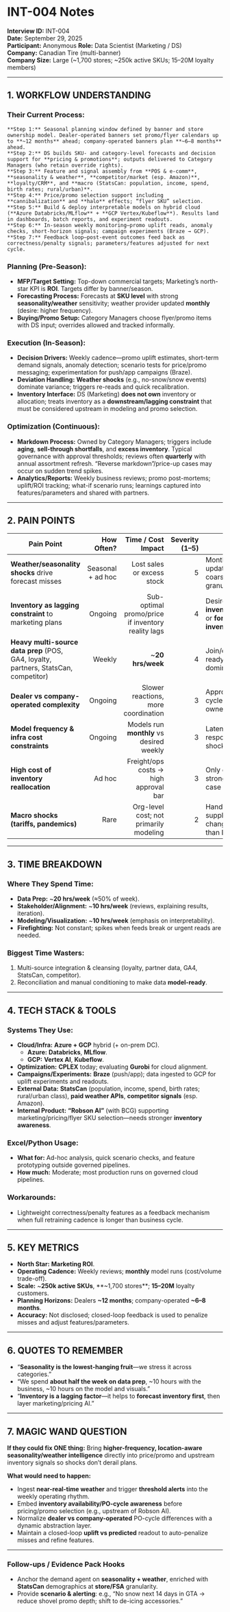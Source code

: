 # INT-004 Notes

**Interview ID:** INT-004  
**Date:** September 29, 2025  
**Participant:** Anonymous
**Role:** Data Scientist (Marketing / DS)  
**Company:** Canadian Tire (multi-banner)  
**Company Size:** Large (~1,700 stores; ~250k active SKUs; 15–20M loyalty members)

---

## 1. WORKFLOW UNDERSTANDING

### Their Current Process:
````
**Step 1:** Seasonal planning window defined by banner and store ownership model. Dealer-operated banners set promo/flyer calendars up to **~12 months** ahead; company-operated banners plan **~6–8 months** ahead.  
**Step 2:** DS builds SKU- and category-level forecasts and decision support for **pricing & promotions**; outputs delivered to Category Managers (who retain override rights).  
**Step 3:** Feature and signal assembly from **POS & e-comm**, **seasonality & weather**, **competitor/market (esp. Amazon)**, **loyalty/CRM**, and **macro (StatsCan: population, income, spend, birth rates; rural/urban)**.  
**Step 4:** Price/promo selection support including **cannibalization** and **halo** effects; “flyer SKU” selection.  
**Step 5:** Build & deploy interpretable models on hybrid cloud (**Azure Databricks/MLflow** + **GCP Vertex/Kubeflow**). Results land in dashboards, batch reports, and experiment readouts.  
**Step 6:** In-season weekly monitoring—promo uplift reads, anomaly checks, short-horizon signals; campaign experiments (Braze → GCP).  
**Step 7:** Feedback loop—post-event outcomes feed back as correctness/penalty signals; parameters/features adjusted for next cycle.
````
### Planning (Pre-Season):
- **MFP/Target Setting:** Top-down commercial targets; Marketing’s north-star KPI is **ROI**. Targets differ by banner/season.  
- **Forecasting Process:** Forecasts at **SKU level** with strong **seasonality/weather** sensitivity; weather provider updated **monthly** (desire: higher frequency).  
- **Buying/Promo Setup:** Category Managers choose flyer/promo items with DS input; overrides allowed and tracked informally.

### Execution (In-Season):
- **Decision Drivers:** Weekly cadence—promo uplift estimates, short-term demand signals, anomaly detection; scenario tests for price/promo messaging; experimentation for push/app campaigns (Braze).  
- **Deviation Handling:** **Weather shocks** (e.g., no-snow/snow events) dominate variance; triggers re-reads and quick recalibration.  
- **Inventory Interface:** DS (Marketing) **does not own** inventory or allocation; treats inventory as a **downstream/lagging constraint** that must be considered upstream in modeling and promo selection.

### Optimization (Continuous):
- **Markdown Process:** Owned by Category Managers; triggers include **aging**, **sell-through shortfalls**, and **excess inventory**. Typical governance with approval thresholds; reviews often **quarterly** with annual assortment refresh. “Reverse markdown”/price-up cases may occur on sudden trend spikes.  
- **Analytics/Reports:** Weekly business reviews; promo post-mortems; uplift/ROI tracking; what-if scenario runs; learnings captured into features/parameters and shared with partners.

---

## 2. PAIN POINTS

| Pain Point | How Often? | Time / Cost Impact | Severity (1–5) | Notes |
|---|---:|---:|---:|---|
| **Weather/seasonality shocks** drive forecast misses | Seasonal + ad hoc | Lost sales or excess stock | 5 | Monthly weather updates too coarse; need finer granularity |
| **Inventory as lagging constraint** to marketing plans | Ongoing | Sub-optimal promo/price if inventory reality lags | 4 | Desire to **ingest inventory signals** or **forecast inventory first** |
| **Heavy multi-source data prep** (POS, GA4, loyalty, partners, StatsCan, competitor) | Weekly | ~**20 hrs/week** | 4 | Join/clean/model-ready steps dominate |
| **Dealer vs company-operated complexity** | Ongoing | Slower reactions, more coordination | 3 | Approvals/PO cycles differ by ownership model |
| **Model frequency & infra cost constraints** | Ongoing | Models run **monthly** vs desired weekly | 3 | Latency reduces responsiveness to shocks |
| **High cost of inventory reallocation** | Ad hoc | Freight/ops costs → high approval bar | 3 | Only done with strong business case |
| **Macro shocks (tariffs, pandemics)** | Rare | Org-level cost; not primarily modeling | 2 | Handled by supply/process changes rather than DS |

---

## 3. TIME BREAKDOWN

### Where They Spend Time:
- **Data Prep:** ~**20 hrs/week** (≈50% of week).  
- **Stakeholder/Alignment:** ~**10 hrs/week** (reviews, explaining results, iteration).  
- **Modeling/Visualization:** ~**10 hrs/week** (emphasis on interpretability).  
- **Firefighting:** Not constant; spikes when feeds break or urgent reads are needed.

### Biggest Time Wasters:
1. Multi-source integration & cleansing (loyalty, partner data, GA4, StatsCan, competitor).  
2. Reconciliation and manual conditioning to make data **model-ready**.

---

## 4. TECH STACK & TOOLS

### Systems They Use:
- **Cloud/Infra:** **Azure + GCP** hybrid (+ on-prem DC).  
  - **Azure:** **Databricks**, **MLflow**.  
  - **GCP:** **Vertex AI**, **Kubeflow**.  
- **Optimization:** **CPLEX** today; evaluating **Gurobi** for cloud alignment.  
- **Campaigns/Experiments:** **Braze** (push/app); data ingested to GCP for uplift experiments and readouts.  
- **External Data:** **StatsCan** (population, income, spend, birth rates; rural/urban class), **paid weather APIs**, **competitor signals** (esp. Amazon).  
- **Internal Product:** **“Robson AI”** (with BCG) supporting marketing/pricing/flyer SKU selection—needs stronger **inventory awareness**.

### Excel/Python Usage:
- **What for:** Ad-hoc analysis, quick scenario checks, and feature prototyping outside governed pipelines.  
- **How much:** Moderate; most production runs on governed cloud pipelines.

### Workarounds:
- Lightweight correctness/penalty features as a feedback mechanism when full retraining cadence is longer than business cycle.

---

## 5. KEY METRICS

- **North Star:** **Marketing ROI**.  
- **Operating Cadence:** Weekly reviews; **monthly** model runs (cost/volume trade-off).  
- **Scale:** ~**250k active SKUs**, **~1,700 stores**; **15–20M** loyalty customers.  
- **Planning Horizons:** Dealers **~12 months**; company-operated **~6–8 months**.  
- **Accuracy:** Not disclosed; closed-loop feedback is used to penalize misses and adjust features/parameters.

---

## 6. QUOTES TO REMEMBER

- “**Seasonality is the lowest-hanging fruit**—we stress it across categories.”  
- “We spend **about half the week on data prep**, ~10 hours with the business, ~10 hours on the model and visuals.”  
- “**Inventory is a lagging factor**—it helps to **forecast inventory first**, then layer marketing/pricing AI.”

---

## 7. MAGIC WAND QUESTION

**If they could fix ONE thing:** Bring **higher-frequency, location-aware seasonality/weather intelligence** directly into price/promo and upstream inventory signals so shocks don’t derail plans.

**What would need to happen:**
- Ingest **near-real-time weather** and trigger **threshold alerts** into the weekly operating rhythm.  
- Embed **inventory availability/PO-cycle awareness** before pricing/promo selection (e.g., upstream of Robson AI).  
- Normalize **dealer vs company-operated** PO-cycle differences with a dynamic abstraction layer.  
- Maintain a closed-loop **uplift vs predicted** readout to auto-penalize misses and refine features.

---

### Follow-ups / Evidence Pack Hooks
- Anchor the demand agent on **seasonality + weather**, enriched with **StatsCan** demographics at **store/FSA** granularity.  
- Provide **scenario & alerting**: e.g., “No snow next 14 days in GTA → reduce shovel promo depth; shift to de-icing accessories.”  
